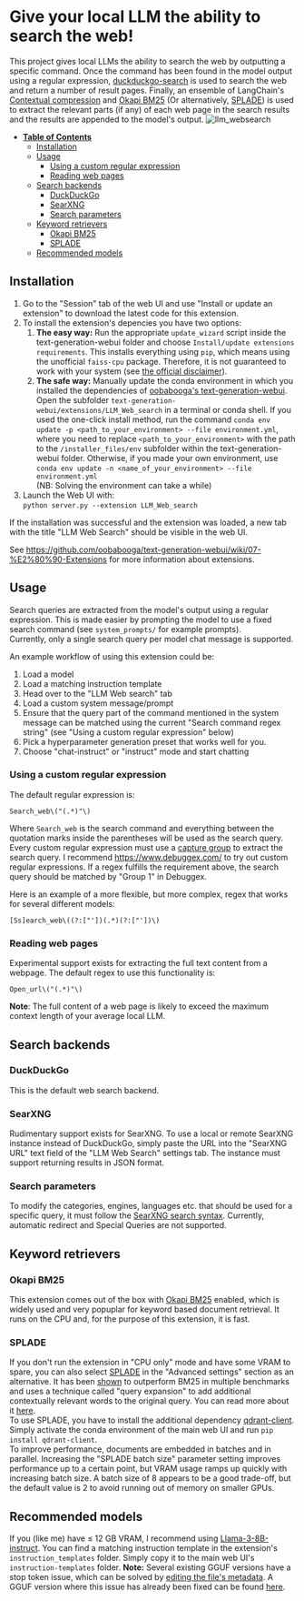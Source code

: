 # Give your local LLM the ability to search the web!
This project gives local LLMs the ability to search the web by outputting a specific
command. Once the command has been found in the model output using a regular expression,
[duckduckgo-search](https://pypi.org/project/duckduckgo-search/)
is used to search the web and return a number of result pages. Finally, an
ensemble of LangChain's [Contextual compression](https://python.langchain.com/docs/modules/data_connection/retrievers/contextual_compression/) and 
[Okapi BM25](https://en.wikipedia.org/wiki/Okapi_BM25) (Or alternatively, [SPLADE](https://github.com/naver/splade))
is used to extract the relevant parts (if any) of each web page in the search results
and the results are appended to the model's output.
![llm_websearch](https://github.com/mamei16/LLM_Web_search/assets/25900898/f9d2d83c-e3cf-4f69-91c2-e9c3fe0b7d89)


* **[Table of Contents](#table-of-contents)**
  * [Installation](#installation)
  * [Usage](#usage)
    + [Using a custom regular expression](#using-a-custom-regular-expression)
    + [Reading web pages](#reading-web-pages)
  * [Search backends](#search-backends)
    + [DuckDuckGo](#duckduckgo)
    + [SearXNG](#searxng)
    + [Search parameters](#search-parameters)
  * [Keyword retrievers](#keyword-retrievers)
    + [Okapi BM25](#okapi-bm25)
    + [SPLADE](#splade)
  * [Recommended models](#recommended-models)

## Installation
1. Go to the "Session" tab of the web UI and use "Install or update an extension" 
to download the latest code for this extension.
2. To install the extension's depencies you have two options:  
   1. **The easy way:** Run the appropriate `update_wizard` script inside the text-generation-webui folder
   and choose `Install/update extensions requirements`. This installs everything using `pip`,
   which means using the unofficial `faiss-cpu` package. Therefore, it is not guaranteed to
   work with your system (see [the official disclaimer](https://github.com/facebookresearch/faiss/wiki/Installing-Faiss#why-dont-you-support-installing-via-xxx-)).
   2. **The safe way:** Manually update the conda environment in which you installed the dependencies of 
   [oobabooga's text-generation-webui](https://github.com/oobabooga/text-generation-webui).
   Open the subfolder `text-generation-webui/extensions/LLM_Web_search` in a terminal or conda shell.
   If you used the one-click install method, run the command 
   `conda env update -p <path_to_your_environment> --file environment.yml`,
   where you need to replace `<path_to_your_environment>` with the path to the 
   `/installer_files/env` subfolder within the text-generation-webui folder.
   Otherwise, if you made your own environment, 
   use `conda env update -n <name_of_your_environment> --file environment.yml`  
     (NB: Solving the environment can take a while)
3. Launch the Web UI with:  
```python server.py --extension LLM_Web_search```

If the installation was successful and the extension was loaded, a new tab with the 
title "LLM Web Search" should be visible in the web UI.

See https://github.com/oobabooga/text-generation-webui/wiki/07-%E2%80%90-Extensions for more
information about extensions.

## Usage

Search queries are extracted from the model's output using a regular expression. This is made easier by prompting the model
to use a fixed search command (see `system_prompts/` for example prompts).   
Currently, only a single search query per model chat message is supported.

An example workflow of using this extension could be:
1. Load a model
2. Load a matching instruction template
3. Head over to the "LLM Web search" tab
4. Load a custom system message/prompt
5. Ensure that the query part of the command mentioned in the system message 
can be matched using the current "Search command regex string" 
(see "Using a custom regular expression" below)
6. Pick a hyperparameter generation preset that works well for you.
7. Choose "chat-instruct" or "instruct" mode and start chatting

### Using a custom regular expression
The default regular expression is:  
```regexp
Search_web\("(.*)"\)
```
Where `Search_web` is the search command and everything between the quotation marks
inside the parentheses will be used as the search query. Every custom regular expression must use a
[capture group](https://www.regular-expressions.info/brackets.html) to extract the search
query. I recommend https://www.debuggex.com/ to try out custom regular expressions. If a regex
fulfills the requirement above, the search query should be matched by "Group 1" in Debuggex.

Here is an example of a more flexible, but more complex, regex that works for several
different models:
```regexp
[Ss]earch_web\((?:["'])(.*)(?:["'])\)
```
### Reading web pages
Experimental support exists for extracting the full text content from a webpage. The default regex to use this
functionality is:
```regexp
Open_url\("(.*)"\)
```
**Note**: The full content of a web page is likely to exceed the maximum context length of your average local LLM.
## Search backends

### DuckDuckGo
This is the default web search backend.

### SearXNG

Rudimentary support exists for SearXNG. To use a local or remote 
SearXNG instance instead of DuckDuckGo, simply paste the URL into the 
"SearXNG URL" text field of the "LLM Web Search" settings tab. The instance must support
returning results in JSON format.

### Search parameters
To modify the categories, engines, languages etc. that should be used for a
specific query, it must follow the
[SearXNG search syntax](https://docs.searxng.org/user/search-syntax.html). Currently, 
automatic redirect and Special Queries are not supported.


## Keyword retrievers
### Okapi BM25
This extension comes out of the box with 
[Okapi BM25](https://en.wikipedia.org/wiki/Okapi_BM25) enabled, which is widely used and very popuplar
for keyword based document retrieval. It runs on the CPU and,
for the purpose of this extension, it is fast.  
### SPLADE
If you don't run the extension in "CPU only" mode and have some VRAM to spare,
you can also select [SPLADE](https://github.com/naver/splade) in the "Advanced settings" section
as an alternative. It has been [shown](https://arxiv.org/pdf/2207.03834.pdf) to outperform BM25 in multiple benchmarks 
and uses a technique called "query expansion" to add additional contextually relevant words
to the original query. You can read more about it [here](https://www.pinecone.io/learn/splade/).  
To use SPLADE, you have to install the additional dependency [qdrant-client](https://github.com/qdrant/qdrant-client). 
Simply activate the conda environment of the main web UI and run
`pip install qdrant-client`.  
To improve performance, documents are embedded in batches and in parallel. Increasing the
"SPLADE batch size" parameter setting improves performance up to a certain point,
but VRAM usage ramps up quickly with increasing batch size. A batch size of 8 appears 
to be a good trade-off, but the default value is 2 to avoid running out of memory on smaller
GPUs.

## Recommended models
If you (like me) have ≤ 12 GB VRAM, I recommend using 
[Llama-3-8B-instruct](https://huggingface.co/meta-llama/Meta-Llama-3-8B-Instruct).
You can find a matching instruction template in the extension's `instruction_templates`
folder. Simply copy it to the main web UI's `instruction-templates` folder.
**Note:** Several existing GGUF versions have a stop token issue, which can be solved by [editing the file's 
metadata](https://www.reddit.com/r/LocalLLaMA/comments/1c7dkxh/tutorial_how_to_make_llama3instruct_ggufs_less/). A GGUF version where this issue has already been fixed can be found 
[here](https://huggingface.co/AI-Engine/Meta-Llama-3-8B-Instruct-GGUF/blob/main/Meta-Llama-3-8B-Instruct.Q5_k_m_with_temp_stop_token_fix.gguf).
